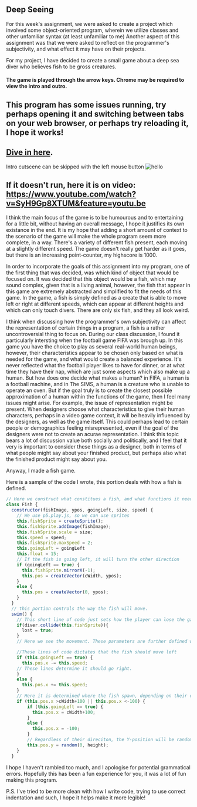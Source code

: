 ## Deep Seeing

For this week's assignment, we were asked to create a project which involved some object-oriented program, wherein we utilize classes and other unfamiliar syntax (at least unfamiliar to me)
Another aspect of this assignment was that we were asked to reflect on the programmer's subjectivity, and what effect it may have on their projects. 

For my project, I have decided to create a small game about a deep sea diver who believes fish to be gross creatures. 


#### The game is played through the arrow keys. Chrome may be required to view the intro and outro. 

## This program has some issues running, try perhaps opening it and switching between tabs on your web browser, or perhaps try reloading it, I hope it works! 
## [Dive in here](https://cdn.rawgit.com/MartinfraDD/Aesthetic-Programming/d97aecc6/Mini%20Exercises/Mini%20Ex%205/sketch05/index.html).
 Intro cutscene can be skipped with the left mouse button
![hello](https://i.imgur.com/9A2yXXs.png) 

## If it doesn't run, here it is on video: https://www.youtube.com/watch?v=SyH9Gp8XTUM&feature=youtu.be

I think the main focus of the game is to be humourous and to entertaining for a little bit, without having an overall message, I hope it justifies its own existance in the end. 
It is my hope that adding a short amount of context to the scenario of the game will make the whole program seem more complete, in a way. 
There's a variety of different fish present,  each moving at a slightly different speed. The game doesn't really get harder as it goes, but there is an increasing point-counter, my highscore is 1000.

In order to incorporate the goals of this assignment into my program, one of the first thing that was decided, was which kind of object that would be focused on. 
It was decided that this object would be a fish, which may sound complex, given that is a living animal, however, the fish that appear in this game are extremely abstracted and simplified to fit the needs of this game.
In the game, a fish is simply defined as a create that is able to move left or right at different speeds, which can appear at different heights and which can only touch divers. There are only six fish, and they all look weird. 

I think when discussing how the programmer's own subjectivity can affect the representation of certain things in a program, a fish is a rather uncontroversial thing to focus on. 
During our class discussion, I found it particularly intersting when the football game FIFA was brough up. In this game you have the choice to play as several real-world human beings, however, their characteristics
appear to be chosen only based on what is needed for the game, and what would create a balanced experience. It's never reflected what the football player likes to have for dinner, or at what time they have their nap, which are just some aspects which also make up a human. 
But how does one decide what makes a human? in FIFA, a human is a football machine, and in The SIMS, a human is a creature who is unable to operate an oven.
But if the goal truly is to create the closest possible approximation of a human within the functions of the game, then I feel many issues might arise. 
For example, the issue of representation might be present. When designers choose what characteristics to give their human characters, perhaps in a video game context, it will be heavily influenced by the designers, as well as the game itself. 
This could perhaps lead to certain people or demographics feeling misrepresented, even if the goal of the designers were not to create an acurae representation.
I think this topic bears a lot of discussion value both socially and politically, and I feel that it very is important to consider these things as a designer, both in terms of what people might say about your finished product, but perhaps also what the finished product might say about you.

Anyway, I made a fish game. 

Here is a sample of the code I wrote, this portion deals with how a fish is defined. 
```javascript
// Here we construct what constitues a fish, and what functions it needs. 
class Fish {
  constructor(fishImage, ypos, goingLeft, size, speed) {
    // We use p5.play.js, so we can use sprites
    this.fishSprite = createSprite();
    this.fishSprite.addImage(fishImage);
    this.fishSprite.scale = size;
    this.speed = speed;
    this.fishSprite.maxSpeed = 2;
    this.goingLeft = goingLeft
    this.float = 15;
    // If the fish is going left, it will turn the other direction
    if (goingLeft == true) {
      this.fishSprite.mirrorX(-1);
      this.pos = createVector(cWidth, ypos);
    }
    else {
      this.pos = createVector(0, ypos);
    }
  }
  // this portion controls the way the fish will move. 
  swim() {
    // This short line of code just sets how the player can lose the game
    if(diver.collide(this.fishSprite)){
      lost = true;
    }
    // Here we see the movement. These parameters are further defined when the fish is spawned.

    //These lines of code dictates that the fish should move left
    if (this.goingLeft == true) {
      this.pos.x -= this.speed;
    // These lines determine it should go right. 
    }
    else {
      this.pos.x += this.speed;
    }
    // Here it is determined where the fish spawn, depending on their direction.
    if (this.pos.x >cWidth+100 || this.pos.x <-100) {
        if (this.goingLeft == true) {
          this.pos.x = cWidth+100;
        }
        else {
          this.pos.x = -100;
        }
        // Regardless of their direciton, the Y-position will be random
        this.pos.y = random(0, height);
    }
  }

```
I hope I haven't rambled too much, and I apologise for potential grammatical errors. Hopefully this has been a fun experience for you, it was a lot of fun making this program. 

P.S. I've tried to be more clean with how I write code, trying to use correct indentation and such, I hope it helps make it more legible! 
